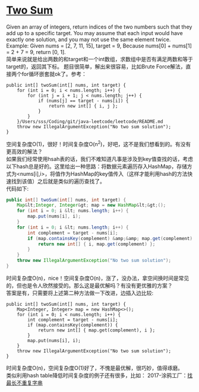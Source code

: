 # [Two Sum](https://leetcode.com/problems/two-sum/description/)

Given an array of integers, return indices of the two numbers such that they add up to a specific target.
You may assume that each input would have exactly one solution, and you may not use the same element twice.
Example:
Given nums = [2, 7, 11, 15], target = 9,
Because nums[0] + nums[1] = 2 + 7 = 9,
return [0, 1].
</br>简单来说就是给出两数的和target和一个int数组，求数组中是否有满足两数和等于target的，返回其下标。
题目很简单，解出来很容易，比如Brute Force解法，直接两个for循环嵌套就ok了。参考：

<pre><code class="java">public int[] twoSum(int[] nums, int target) {
    for (int i = 0; i &lt; nums.length; i++) {
        for (int j = i + 1; j &lt; nums.length; j++) {
            if (nums[j] == target - nums[i]) {
                return new int[] { i, j };
            }
        }
    }/Users/sss/Coding/git/java-leetcode/leetcode/README.md
    throw new IllegalArgumentException("No two sum solution");
}
</code></pre>

空间复杂度O(1)，很好！时间复杂度O(n<sup>2</sup>)，好吧，这不是我们想看到的。有没有更高效的解法？
<br>如果我们经常使用hsah表的话，我们不难知道凡事是涉及到key值查找的话，考虑以下hash总是好的。这里给出一种思路：将数据元素遍历存入HashMap，存储方式为&lt;nums[i],i>，将值作为HashMap的key值传入（这样才能利用hash的方法快速找到该值）之后就是类似的遍历查找了。
<br>
代码如下:

```java
public int[] twoSum(int[] nums, int target) {
    Map&lt;Integer, Integer&gt; map = new HashMap&lt;&gt;();
    for (int i = 0; i &lt; nums.length; i++) {
        map.put(nums[i], i);
    }
    for (int i = 0; i &lt; nums.length; i++) {
        int complement = target - nums[i];
        if (map.containsKey(complement) &amp;&amp; map.get(complement) != i) {
            return new int[] { i, map.get(complement) };
        }
    }
    throw new IllegalArgumentException("No two sum solution");
}
```

时间复杂度O(n)，nice！空间复杂度O(n)，涨了，没办法，拿空间换时间是常见的，但也是令人欣然接受的。那么这是最优解吗？有没有更优雅的方案？
<br>答案是有，只需要将上述第二种方法做一下改进，边插入边比较:<br>

<pre><code class="java">public int[] twoSum(int[] nums, int target) {
    Map&lt;Integer, Integer&gt; map = new HashMap&lt;&gt;();
    for (int i = 0; i &lt; nums.length; i++) {
        int complement = target - nums[i];
        if (map.containsKey(complement)) {
            return new int[] { map.get(complement), i };
        }
        map.put(nums[i], i);
    }
    throw new IllegalArgumentException("No two sum solution");
}
</code></pre>

时间复杂度O(n)，空间复杂度O(1)好了，不愧是最优解，很巧妙，值得琢磨。
</br>类似利用hash table降低时间复杂度的例子还有很多，比如：
2017-涂鸦工厂：<a href="http://https://github.com/simifun/java-leetcode/tree/master/leetcode/note/002">找最长不重复字串</a>
